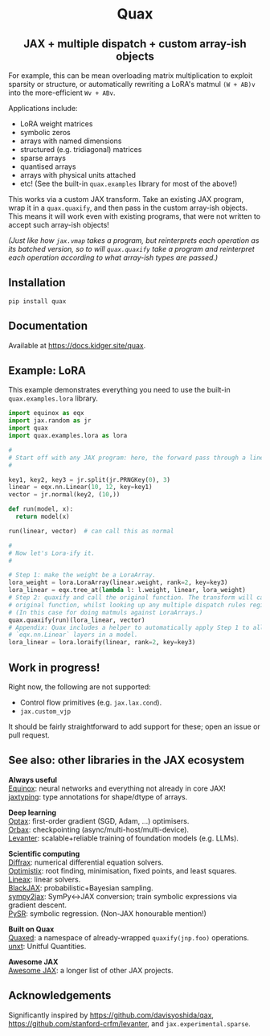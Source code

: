 <h1 align="center">Quax</h1>
<h2 align="center">JAX + multiple dispatch + custom array-ish objects</h2>

For example, this can be mean overloading matrix multiplication to exploit sparsity or structure, or automatically rewriting a LoRA's matmul `(W + AB)v` into the more-efficient `Wv + ABv`.

Applications include:

- LoRA weight matrices
- symbolic zeros
- arrays with named dimensions
- structured (e.g. tridiagonal) matrices
- sparse arrays
- quantised arrays
- arrays with physical units attached
- etc! (See the built-in `quax.examples` library for most of the above!)

This works via a custom JAX transform. Take an existing JAX program, wrap it in a `quax.quaxify`, and then pass in the custom array-ish objects. This means it will work even with existing programs, that were not written to accept such array-ish objects!

_(Just like how `jax.vmap` takes a program, but reinterprets each operation as its batched version, so to will `quax.quaxify` take a program and reinterpret each operation according to what array-ish types are passed.)_

## Installation

```
pip install quax
```

## Documentation

Available at https://docs.kidger.site/quax.

## Example: LoRA

This example demonstrates everything you need to use the built-in `quax.examples.lora` library.

```python
import equinox as eqx
import jax.random as jr
import quax
import quax.examples.lora as lora

#
# Start off with any JAX program: here, the forward pass through a linear layer.
#

key1, key2, key3 = jr.split(jr.PRNGKey(0), 3)
linear = eqx.nn.Linear(10, 12, key=key1)
vector = jr.normal(key2, (10,))

def run(model, x):
  return model(x)

run(linear, vector)  # can call this as normal

#
# Now let's Lora-ify it.
#

# Step 1: make the weight be a LoraArray.
lora_weight = lora.LoraArray(linear.weight, rank=2, key=key3)
lora_linear = eqx.tree_at(lambda l: l.weight, linear, lora_weight)
# Step 2: quaxify and call the original function. The transform will call the
# original function, whilst looking up any multiple dispatch rules registered.
# (In this case for doing matmuls against LoraArrays.)
quax.quaxify(run)(lora_linear, vector)
# Appendix: Quax includes a helper to automatically apply Step 1 to all
# `eqx.nn.Linear` layers in a model.
lora_linear = lora.loraify(linear, rank=2, key=key3)
```

## Work in progress!

Right now, the following are not supported:

- Control flow primitives (e.g. `jax.lax.cond`).
- `jax.custom_vjp`

It should be fairly straightforward to add support for these; open an issue or pull request.

## See also: other libraries in the JAX ecosystem

**Always useful**  
[Equinox](https://github.com/patrick-kidger/equinox): neural networks and everything not already in core JAX!  
[jaxtyping](https://github.com/patrick-kidger/jaxtyping): type annotations for shape/dtype of arrays.  

**Deep learning**  
[Optax](https://github.com/deepmind/optax): first-order gradient (SGD, Adam, ...) optimisers.  
[Orbax](https://github.com/google/orbax): checkpointing (async/multi-host/multi-device).  
[Levanter](https://github.com/stanford-crfm/levanter): scalable+reliable training of foundation models (e.g. LLMs).  

**Scientific computing**  
[Diffrax](https://github.com/patrick-kidger/diffrax): numerical differential equation solvers.  
[Optimistix](https://github.com/patrick-kidger/optimistix): root finding, minimisation, fixed points, and least squares.  
[Lineax](https://github.com/patrick-kidger/lineax): linear solvers.  
[BlackJAX](https://github.com/blackjax-devs/blackjax): probabilistic+Bayesian sampling.  
[sympy2jax](https://github.com/patrick-kidger/sympy2jax): SymPy<->JAX conversion; train symbolic expressions via gradient descent.  
[PySR](https://github.com/milesCranmer/PySR): symbolic regression. (Non-JAX honourable mention!)  

**Built on Quax**  
[Quaxed](https://github.com/GalacticDynamics/quaxed): a namespace of already-wrapped `quaxify(jnp.foo)` operations.  
[unxt](https://github.com/GalacticDynamics/unxt): Unitful Quantities.

**Awesome JAX**  
[Awesome JAX](https://github.com/n2cholas/awesome-jax): a longer list of other JAX projects.  

## Acknowledgements

Significantly inspired by https://github.com/davisyoshida/qax, https://github.com/stanford-crfm/levanter, and `jax.experimental.sparse`.
